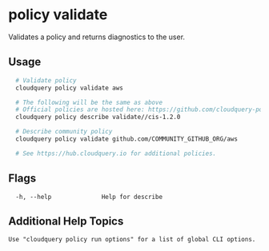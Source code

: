 # policy validate

Validates a policy and returns diagnostics to the user.

## Usage

```bash
  # Validate policy
  cloudquery policy validate aws

  # The following will be the same as above
  # Official policies are hosted here: https://github.com/cloudquery-policies
  cloudquery policy describe validate//cis-1.2.0

  # Describe community policy
  cloudquery policy validate github.com/COMMUNITY_GITHUB_ORG/aws

  # See https://hub.cloudquery.io for additional policies.

```

## Flags

```text
  -h, --help              Help for describe
```

## Additional Help Topics

```text
Use "cloudquery policy run options" for a list of global CLI options.
```
